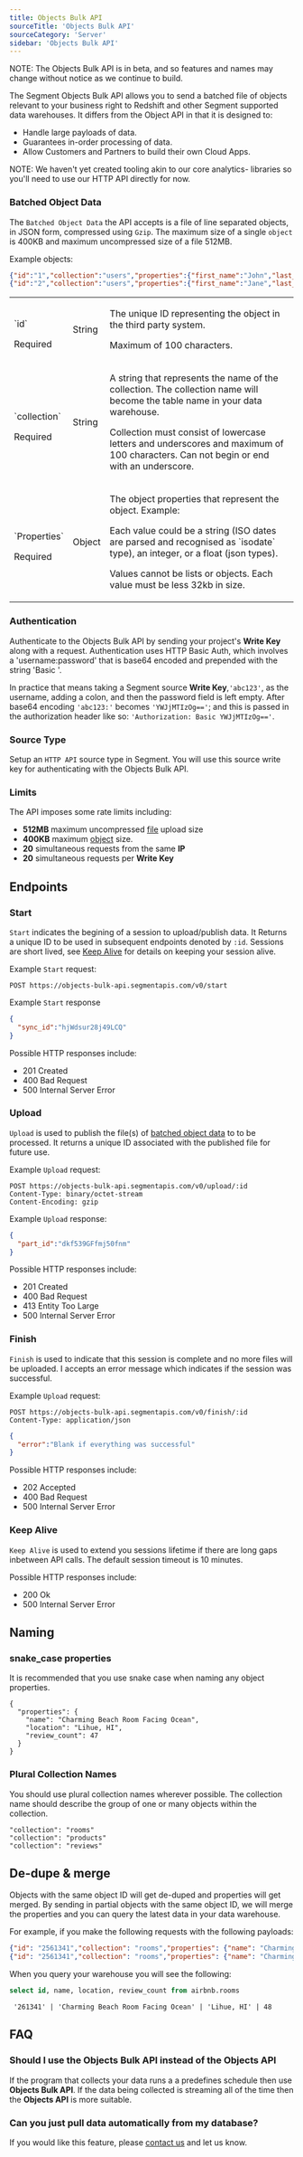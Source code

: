 ```yaml
---
title: Objects Bulk API
sourceTitle: 'Objects Bulk API'
sourceCategory: 'Server'
sidebar: 'Objects Bulk API'
---
```


NOTE: The Objects Bulk API is in beta, and so features and names may change without notice as we continue to build.

The Segment Objects Bulk API allows you to send a batched file of objects relevant to your business right to Redshift and other Segment supported data warehouses. 
It differs from the Object API in that it is designed to:
- Handle large payloads of data.
- Guarantees in-order processing of data.
- Allow Customers and Partners to build their own Cloud Apps.

NOTE: We haven't yet created tooling akin to our core analytics-<language> libraries so you'll need to use our HTTP API directly for now.

### Batched Object Data
The `Batched Object Data` the API accepts is a file of line separated objects, in JSON form, compressed using `Gzip`. 
The maximum size of a single `object` is 400KB and maximum uncompressed size of a file 512MB.

Example objects:
```json
{"id":"1","collection":"users","properties":{"first_name":"John","last_name":"Smith"}}
{"id":"2","collection":"users","properties":{"first_name":"Jane","last_name":"Doe"}}
```
<table>
  <tr>
    <td><p>`id`</p> Required</td>
    <td>String</td>
    <td>
      <p>The unique ID representing the object in the third party system.</p>
      <p>Maximum of 100 characters.</p>
    </td>
  </tr>
  <tr>
    <td><p>`collection`</p> Required</td>
    <td>String</td>
    <td>
      <p>A string that represents the name of the collection. The collection name will become the table name in your data warehouse.</p>
      <p>Collection must consist of lowercase letters and underscores and maximum of 100 characters. Can not begin or end with an underscore.</p>
    </td>
  </tr>
  <tr>
    <td><p>`Properties`</p> Required</td>
    <td>Object</td>
    <td>
      <p>The object properties that represent the object. Example:<p>
      <p>Each value could be a string (ISO dates are parsed and recognised as `isodate` type), an integer, or a float (json types). </p>
      <p>Values cannot be lists or objects. Each value must be less 32kb in size.</p>
    </td>
  </tr>
</table>

### Authentication

Authenticate to the Objects Bulk API by sending your project's **Write Key** along with a request.
Authentication uses HTTP Basic Auth, which involves a 'username:password' that is base64 encoded and prepended with the string 'Basic '.

In practice that means taking a Segment source **Write Key**,`'abc123'`, as the username, adding a colon, and then the password field is left empty. After base64 encoding `'abc123:'` becomes `'YWJjMTIzOg=='`; and this is passed in the authorization header like so: `'Authorization: Basic YWJjMTIzOg=='`.

### Source Type

Setup an `HTTP API` source type in Segment. You will use this source write key for authenticating with the Objects Bulk API.

### Limits
The API imposes some rate limits including:
- **512MB** maximum uncompressed [file](#batched-object-data) upload size
- **400KB** maximum [object](#batched-object-data) size.
- **20** simultaneous requests from the same **IP**
- **20** simultaneous requests per **Write Key**

## Endpoints

### Start

`Start` indicates the begining of a session to upload/publish data. It Returns a unique ID to be used in subsequent endpoints denoted by `:id`.
Sessions are short lived, see [Keep Alive](#keep-alive) for details on keeping your session alive.

Example `Start` request:

```
POST https://objects-bulk-api.segmentapis.com/v0/start
```

Example `Start` response

```json
{
  "sync_id":"hjWdsur28j49LCQ"
}
```

Possible HTTP responses include:
- 201 Created
- 400 Bad Request
- 500 Internal Server Error

### Upload

`Upload` is used to publish the file(s) of [batched object data](#batched-object-data) to to be processed. It returns a unique ID associated with the published file for future use.

Example `Upload` request:

```
POST https://objects-bulk-api.segmentapis.com/v0/upload/:id
Content-Type: binary/octet-stream
Content-Encoding: gzip
```

Example `Upload` response:

```json
{
  "part_id":"dkf539GFfmj50fnm"
}
```

Possible HTTP responses include:
- 201 Created
- 400 Bad Request
- 413 Entity Too Large
- 500 Internal Server Error

### Finish

`Finish` is used to indicate that this session is complete and no more files will be uploaded. I accepts an error message which indicates if the session was successful.

Example `Upload` request:

```
POST https://objects-bulk-api.segmentapis.com/v0/finish/:id
Content-Type: application/json
```

```json
{
  "error":"Blank if everything was successful"
}
```

Possible HTTP responses include:
- 202 Accepted
- 400 Bad Request
- 500 Internal Server Error

### Keep Alive

`Keep Alive` is used to extend you sessions lifetime if there are long gaps inbetween API calls. The default session timeout is 10 minutes.

Possible HTTP responses include:
- 200 Ok
- 500 Internal Server Error

## Naming

### snake_case properties

It is recommended that you use snake case when naming any object properties. 

```
{
  "properties": {
    "name": "Charming Beach Room Facing Ocean",
    "location": "Lihue, HI",
    "review_count": 47
  }
}
```

### Plural Collection Names

You should use plural collection names wherever possible. The collection name should describe the group of one or many objects within the collection.

```
"collection": "rooms"
"collection": "products"
"collection": "reviews"
```

## De-dupe & merge

Objects with the same object ID will get de-duped and properties will get merged. By sending in partial objects with the same object ID, we will merge the properties and you can query the latest data in your data warehouse. 

For example, if you make the following requests with the following payloads:

```json
{"id": "2561341","collection": "rooms","properties": {"name": "Charming Beach Room Facing Ocean","location": "Lihue, HI","review_count": 47}}
{"id": "2561341","collection": "rooms","properties": {"name": "Charming Beach Room Facing Ocean","location": "Lihue, HI","review_count": 48}}
```

When you query your warehouse you will see the following: 

```SQL
select id, name, location, review_count from airbnb.rooms
```

```
 '261341' | 'Charming Beach Room Facing Ocean' | 'Lihue, HI' | 48
 ```

## FAQ

### Should I use the Objects Bulk API instead of the Objects API

If the program that collects your data runs a a predefines schedule then use **Objects Bulk API**.
If the data being collected is streaming all of the time then the **Objects API** is more suitable.

### Can you just pull data automatically from my database? 

If you would like this feature, please [contact us](https://segment.com/contact/) and let us know.